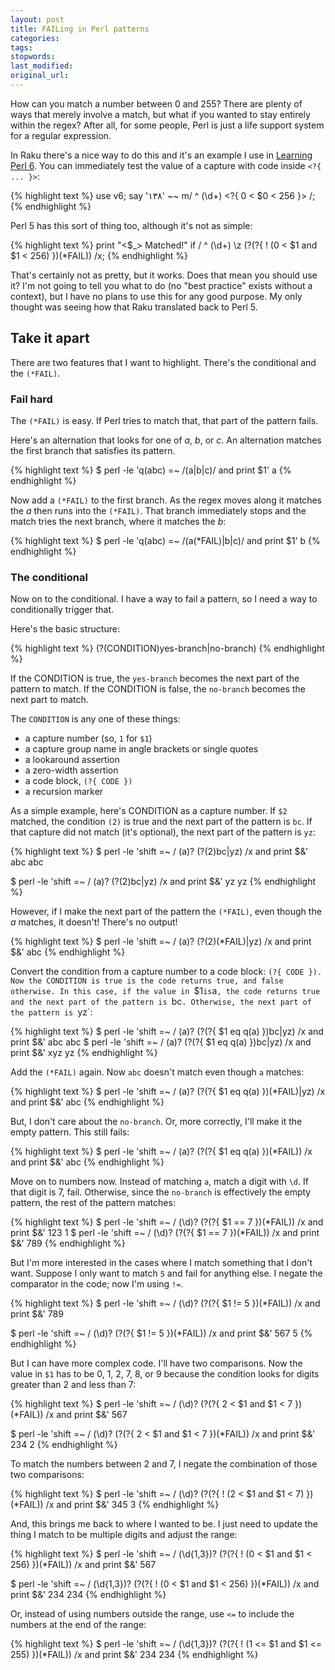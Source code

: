 ```yaml
---
layout: post
title: FAILing in Perl patterns
categories:
tags:
stopwords:
last_modified:
original_url:
---
```


How can you match a number between 0 and 255? There are plenty of ways that merely involve a match, but what if you wanted to stay entirely within the regex? After all, for some people, Perl is just a life support system for a regular expression.

In Raku there's a nice way to do this and it's an example I use in [Learning Perl 6](https://www.learningraku.com). You can immediately test the value of a capture with code inside `<?{ ... }>`:

{% highlight text %}
use v6;
say '١٣٨' ~~ m/ ^ (\d+) <?{ 0 < $0 < 256 }> /;
{% endhighlight %}

Perl 5 has this sort of thing too, although it's not as simple:

{% highlight text %}
print "&lt;$_> Matched!" if /
      	^ (\d+) \z
      	(?(?{ ! (0 < $1 and $1 < 256) })(*FAIL))
    /x;
{% endhighlight %}

That's certainly not as pretty, but it works. Does that mean you should use it? I'm not going to tell you what to do (no "best practice" exists without a context), but I have no plans to use this for any good purpose. My only thought was seeing how that Raku translated back to Perl 5.

## Take it apart

There are two features that I want to highlight. There's the conditional and the `(*FAIL)`.


### Fail hard

The `(*FAIL)` is easy. If Perl tries to match that, that part of the pattern fails.

Here's an alternation that looks for one of *a*, *b*, or *c*. An alternation matches the first branch that satisfies its pattern.

{% highlight text %}
$ perl -le 'q(abc) =~ /(a|b|c)/ and print $1'
a
{% endhighlight %}

Now add a `(*FAIL)` to the first branch. As the regex moves along it matches the *a* then runs into the `(*FAIL)`. That branch immediately stops and the match tries the next branch, where it matches the *b*:

{% highlight text %}
$ perl -le 'q(abc) =~ /(a(*FAIL)|b|c)/ and print $1'
b
{% endhighlight %}

### The conditional

Now on to the conditional. I have a way to fail a pattern, so I need a way to conditionally trigger that.

Here's the basic structure:

{% highlight text %}
(?(CONDITION)yes-branch|no-branch)
{% endhighlight %}

If the CONDITION is true, the `yes-branch` becomes the next part of the pattern to match. If the CONDITION is false, the `no-branch` becomes the next part to match.

The `CONDITION` is any one of these things:

* a capture number (so, `1` for `$1`)
* a capture group name in angle brackets or single quotes
* a lookaround assertion
* a zero-width assertion
* a code block, `(?{ CODE })`
* a recursion marker

As a simple example, here's CONDITION as a capture number. If `$2` matched, the condition `(2)` is true and the next part of the pattern is `bc`. If that capture did not match (it's optional), the next part of the pattern is `yz`:

{% highlight text %}
$ perl -le 'shift =~ / (a)? (?(2)bc|yz) /x and print $&' abc
abc

$ perl -le 'shift =~ / (a)? (?(2)bc|yz) /x and print $&' yz
yz
{% endhighlight %}

However, if I make the next part of the pattern the `(*FAIL)`, even though the *a* matches, it doesn't! There's no output!

{% highlight text %}
$ perl -le 'shift =~ / (a)? (?(2)(*FAIL)|yz) /x and print $&' abc
{% endhighlight %}

Convert the condition from a capture number to a code block: `(?{ CODE }). Now the CONDITION is true is the code returns true, and false otherwise. In this case, if the value in `$1` is `a`, the code returns true and the next part of the pattern is `bc`. Otherwise, the next part of the pattern is `yz`:

{% highlight text %}
$ perl -le 'shift =~ / (a)? (?(?{ $1 eq q(a) })bc|yz) /x and print $&' abc
abc
$ perl -le 'shift =~ / (a)? (?(?{ $1 eq q(a) })bc|yz) /x and print $&' xyz
yz
{% endhighlight %}

Add the `(*FAIL)` again. Now `abc` doesn't match even though `a` matches:

{% highlight text %}
$ perl -le 'shift =~ / (a)? (?(?{ $1 eq q(a) })(*FAIL)|yz) /x and print $&' abc
{% endhighlight %}

But, I don't care about the `no-branch`. Or, more correctly, I'll make it the empty pattern. This still fails:

{% highlight text %}
$ perl -le 'shift =~ / (a)? (?(?{ $1 eq q(a) })(*FAIL)) /x and print $&' abc
{% endhighlight %}

Move on to numbers now. Instead of matching `a`, match a digit with `\d`. If that digit is 7, fail. Otherwise, since the `no-branch` is effectively the empty pattern, the rest of the pattern matches:

{% highlight text %}
$ perl -le 'shift =~ / (\d)? (?(?{ $1 == 7 })(*FAIL)) /x and print $&' 123
1
$ perl -le 'shift =~ / (\d)? (?(?{ $1 == 7 })(*FAIL)) /x and print $&' 789
{% endhighlight %}

But I'm more interested in the cases where I match something that I don't want. Suppose I only want to match `5` and fail for anything else. I negate the comparator in the code; now I'm using `!=`.

{% highlight text %}
$ perl -le 'shift =~ / (\d)? (?(?{ $1 != 5 })(*FAIL)) /x and print $&' 789

$ perl -le 'shift =~ / (\d)? (?(?{ $1 != 5 })(*FAIL)) /x and print $&' 567
5
{% endhighlight %}

But I can have more complex code. I'll have two comparisons. Now the value in `$1` has to be 0, 1, 2, 7, 8, or 9 because the condition looks for digits greater than 2 and less than 7:

{% highlight text %}
$ perl -le 'shift =~ / (\d)? (?(?{ 2 < $1 and $1 < 7 })(*FAIL)) /x and print $&' 567

$ perl -le 'shift =~ / (\d)? (?(?{ 2 < $1 and $1 < 7 })(*FAIL)) /x and print $&' 234
2
{% endhighlight %}

To match the numbers between 2 and 7, I negate the combination of those two comparisons:

{% highlight text %}
$ perl -le 'shift =~ / (\d)? (?(?{ ! (2 < $1 and $1 < 7) })(*FAIL)) /x and print $&' 345
3
{% endhighlight %}

And, this brings me back to where I wanted to be. I just need to update the thing I match to be multiple digits and adjust the range:

{% highlight text %}
$ perl -le 'shift =~ / (\d{1,3})? (?(?{ ! (0 < $1 and $1 < 256) })(*FAIL)) /x and print $&' 567

$ perl -le 'shift =~ / (\d{1,3})? (?(?{ ! (0 < $1 and $1 < 256) })(*FAIL)) /x and print $&' 234
234
{% endhighlight %}

Or, instead of using numbers outside the range, use `<=` to include the numbers at the end of the range:

{% highlight text %}
$ perl -le 'shift =~ / (\d{1,3})? (?(?{ ! (1 <= $1 and $1 <= 255) })(*FAIL)) /x and print $&' 234
234
{% endhighlight %}
